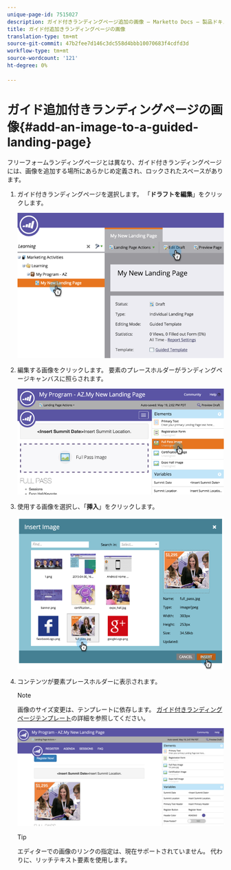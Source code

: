 ```yaml
---
unique-page-id: 7515027
description: ガイド付きランディングページ追加の画像 — Marketto Docs — 製品ドキュメント
title: ガイド付追加きランディングページの画像
translation-type: tm+mt
source-git-commit: 47b2fee7d146c3dc558d4bbb10070683f4cdfd3d
workflow-type: tm+mt
source-wordcount: '121'
ht-degree: 0%

---
```



# ガイド追加付きランディングページの画像{#add-an-image-to-a-guided-landing-page}

フリーフォームランディングページとは異なり、ガイド付きランディングページには、画像を追加する場所にあらかじめ定義され、ロックされたスペースがあります。

1. ガイド付きランディングページを選択します。 「**ドラフトを編集**」をクリックします。

   ![](assets/image2015-5-19-14-3a1-3a26.png)

1. 編集する画像をクリックします。 要素のプレースホルダーがランディングページキャンバスに照らされます。

   ![](assets/image2015-5-19-14-3a4-3a29.png)

1. 使用する画像を選択し、「**挿入**」をクリックします。

   ![](assets/image2015-5-20-10-3a37-3a33.png)

1. コンテンツが要素プレースホルダーに表示されます。

   >[!NOTE]
   >
   >画像のサイズ変更は、テンプレートに依存します。 [ガイド付きランディングページテンプレート](../../../../product-docs/demand-generation/landing-pages/landing-page-templates/create-a-guided-landing-page-template.md)の詳細を参照してください。

   ![](assets/image2015-5-20-10-3a39-3a34.png)

   >[!TIP]
   >
   >エディターでの画像のリンクの指定は、現在サポートされていません。 代わりに、リッチテキスト要素を使用します。

